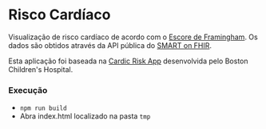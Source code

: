 # Risco Cardíaco
Visualização de risco cardíaco de acordo com o [Escore de Framingham](https://www.framinghamheartstudy.org/risk-functions/cardiovascular-disease/10-year-risk.php).
Os dados são obtidos através da API pública do [SMART on FHIR](http://docs.smarthealthit.org/).

Esta aplicação foi baseada na [Cardic Risk App](https://gallery.smarthealthit.org/boston-childrens-hospital/cardiac-risk) desenvolvida pelo Boston Children's Hospital.

### Execução
- `npm run build`
- Abra index.html localizado na pasta `tmp`
